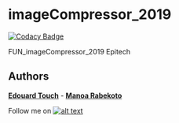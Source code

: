 # imageCompressor_2019

[![Codacy Badge](https://api.codacy.com/project/badge/Grade/33dabef24d544b798586dc7769a4691e)](https://app.codacy.com/manual/Eydou/imageCompressor_2019?utm_source=github.com&utm_medium=referral&utm_content=Eydou/imageCompressor_2019&utm_campaign=Badge_Grade_Dashboard)

FUN_imageCompressor_2019 Epitech

## Authors
 **[Edouard Touch](https://github.com/Eydou)** - **[Manoa Rabekoto](https://github.com/Twouli)**

[6.1]: http://i.imgur.com/0o48UoR.png (Follow me !)

[1]: https://github.com/Eydou

Follow me on [![alt text][6.1]][1]
